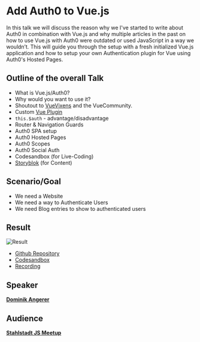 # Add Auth0 to Vue.js

In this talk we will discuss the reason why we I've started to write about Auth0 in combination with Vue.js and why multiple articles in the past on how to use Vue.js with Auth0 were outdated or used JavaScript in a way we wouldn’t. This will guide you through the setup with a fresh initialized Vue.js application and how to setup your own Authentication plugin for Vue using Auth0's Hosted Pages.

## Outline of the overall Talk
- What is Vue.js/Auth0?
- Why would you want to use it?
- Shoutout to [VueVixens](https://vuevixens.org/) and the VueCommunity.
- Custom [Vue Plugin](https://vuejs.org/v2/guide/plugins.html)
- `this.$auth` - advantage/disadvantage
- Router & Navigation Guards
- Auth0 SPA setup
- Auth0 Hosted Pages
- Auth0 Scopes
- Auth0 Social Auth
- Codesandbox (for Live-Coding)
- [Storyblok](https://www.storyblok.com) (for Content)

## Scenario/Goal
- We need a Website
- We need a way to Authenticate Users
- We need Blog entries to show to authenticated users

## Result

![Result](https://img.storyblok.com/qf9WiIj7RJM8AqQGygMxK7prN8s=/840x0/filters:filters:format(jpeg)/f/39898/2466x1760/dab8c6f648/final-result.png)

- [Github Repository](https://github.com/DominikAngerer/talk-vuejs-auth0)
- [Codesandbox](https://codesandbox.io/s/github/DominikAngerer/talk-vuejs-auth0)
- [Recording](https://www.youtube.com/watch?v=6fCz6cq7fBM&)

## Speaker
**[Dominik Angerer](https://twitter.com/dominikangerer1)**

## Audience
**[Stahlstadt JS Meetup](https://www.meetup.com/de-DE/stahlstadt-js/events/251010161/)**